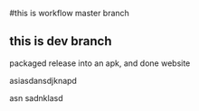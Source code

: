 #this is workflow master branch
## this is dev branch
packaged release into an apk, and done website

asiasdansdjknapd

asn sadnklasd

